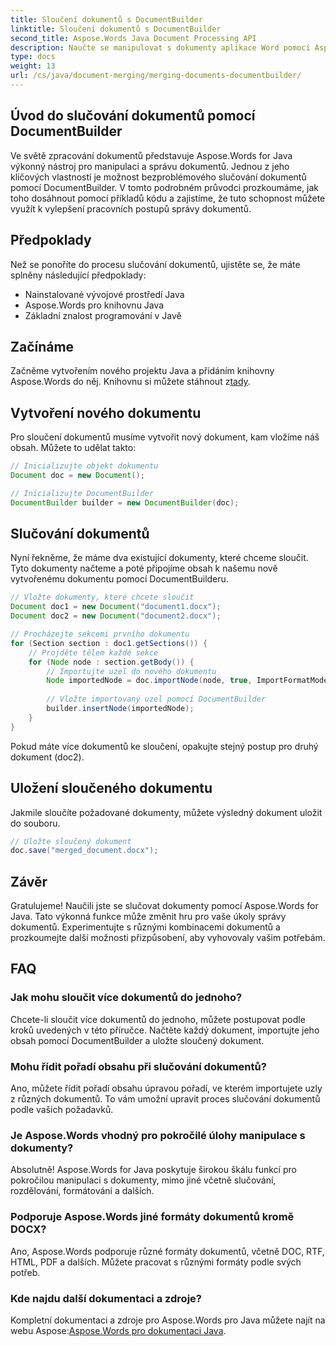 ```yaml
---
title: Sloučení dokumentů s DocumentBuilder
linktitle: Sloučení dokumentů s DocumentBuilder
second_title: Aspose.Words Java Document Processing API
description: Naučte se manipulovat s dokumenty aplikace Word pomocí Aspose.Words for Java. Vytvářejte, upravujte, spojujte a převádějte dokumenty programově v Javě.
type: docs
weight: 13
url: /cs/java/document-merging/merging-documents-documentbuilder/
---
```


## Úvod do slučování dokumentů pomocí DocumentBuilder

Ve světě zpracování dokumentů představuje Aspose.Words for Java výkonný nástroj pro manipulaci a správu dokumentů. Jednou z jeho klíčových vlastností je možnost bezproblémového slučování dokumentů pomocí DocumentBuilder. V tomto podrobném průvodci prozkoumáme, jak toho dosáhnout pomocí příkladů kódu a zajistíme, že tuto schopnost můžete využít k vylepšení pracovních postupů správy dokumentů.

## Předpoklady

Než se ponoříte do procesu slučování dokumentů, ujistěte se, že máte splněny následující předpoklady:

- Nainstalované vývojové prostředí Java
- Aspose.Words pro knihovnu Java
- Základní znalost programování v Javě

## Začínáme

 Začněme vytvořením nového projektu Java a přidáním knihovny Aspose.Words do něj. Knihovnu si můžete stáhnout z[tady](https://releases.aspose.com/words/java/).

## Vytvoření nového dokumentu

Pro sloučení dokumentů musíme vytvořit nový dokument, kam vložíme náš obsah. Můžete to udělat takto:

```java
// Inicializujte objekt dokumentu
Document doc = new Document();

// Inicializujte DocumentBuilder
DocumentBuilder builder = new DocumentBuilder(doc);
```

## Slučování dokumentů

Nyní řekněme, že máme dva existující dokumenty, které chceme sloučit. Tyto dokumenty načteme a poté připojíme obsah k našemu nově vytvořenému dokumentu pomocí DocumentBuilderu.

```java
// Vložte dokumenty, které chcete sloučit
Document doc1 = new Document("document1.docx");
Document doc2 = new Document("document2.docx");

// Procházejte sekcemi prvního dokumentu
for (Section section : doc1.getSections()) {
    // Projděte tělem každé sekce
    for (Node node : section.getBody()) {
        // Importujte uzel do nového dokumentu
        Node importedNode = doc.importNode(node, true, ImportFormatMode.KEEP_SOURCE_FORMATTING);
        
        // Vložte importovaný uzel pomocí DocumentBuilder
        builder.insertNode(importedNode);
    }
}
```

Pokud máte více dokumentů ke sloučení, opakujte stejný postup pro druhý dokument (doc2).

## Uložení sloučeného dokumentu

Jakmile sloučíte požadované dokumenty, můžete výsledný dokument uložit do souboru.

```java
// Uložte sloučený dokument
doc.save("merged_document.docx");
```

## Závěr

Gratulujeme! Naučili jste se slučovat dokumenty pomocí Aspose.Words for Java. Tato výkonná funkce může změnit hru pro vaše úkoly správy dokumentů. Experimentujte s různými kombinacemi dokumentů a prozkoumejte další možnosti přizpůsobení, aby vyhovovaly vašim potřebám.

## FAQ

### Jak mohu sloučit více dokumentů do jednoho?

Chcete-li sloučit více dokumentů do jednoho, můžete postupovat podle kroků uvedených v této příručce. Načtěte každý dokument, importujte jeho obsah pomocí DocumentBuilder a uložte sloučený dokument.

### Mohu řídit pořadí obsahu při slučování dokumentů?

Ano, můžete řídit pořadí obsahu úpravou pořadí, ve kterém importujete uzly z různých dokumentů. To vám umožní upravit proces slučování dokumentů podle vašich požadavků.

### Je Aspose.Words vhodný pro pokročilé úlohy manipulace s dokumenty?

Absolutně! Aspose.Words for Java poskytuje širokou škálu funkcí pro pokročilou manipulaci s dokumenty, mimo jiné včetně slučování, rozdělování, formátování a dalších.

### Podporuje Aspose.Words jiné formáty dokumentů kromě DOCX?

Ano, Aspose.Words podporuje různé formáty dokumentů, včetně DOC, RTF, HTML, PDF a dalších. Můžete pracovat s různými formáty podle svých potřeb.

### Kde najdu další dokumentaci a zdroje?

 Kompletní dokumentaci a zdroje pro Aspose.Words pro Java můžete najít na webu Aspose:[Aspose.Words pro dokumentaci Java](https://reference.aspose.com/words/java/).